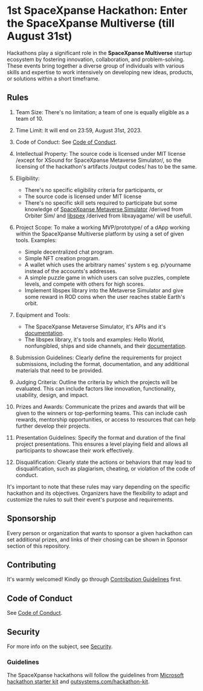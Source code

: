 # 1st SpaceXpanse Hackathon: Enter the SpaceXpanse Multiverse (till August 31st)
Hackathons play a significant role in the **SpaceXpanse Multiverse** startup ecosystem by fostering innovation, collaboration, and problem-solving. These events bring together a diverse group of individuals with various skills and expertise to work intensively on developing new ideas, products, or solutions within a short timeframe.  

## Rules

1. Team Size: There's no limitation; a team of one is equally eligible as a team of 10.

2. Time Limit: It will end on 23:59, August 31st, 2023.

3. Code of Conduct: See [Code of Conduct](CODE-OF-CONDUCT.md).

4. Intellectual Property: The source code is licensed under MIT license /except for XSound for SpaceXpanse Metaverse Simulator/, so the licensing of the hackathon's artifacts /output codes/ has to be the same.

5. Eligibility: 
   - There's no specific eligibility criteria for participants, or
   - The source code is licensed under MIT license
   - There's no specific skill sets required to participate but some knowledge of [SpaceXpanse Metaverse Simulator](https://github.com/SpaceXpanse/Metaverse) /derived from Orbiter Sim/ and [libspex](https://github.com/SpaceXpanse/libspex) /derived from libxayagame/ will be usefull.

7. Project Scope: To make a working MVP/prototype/ of a dApp working within the SpaceXpanse Multiverse platform by using a set of given tools.
   Examples:
   - Simple decentralized chat program.
   - Simple NFT creation program.
   - A wallet which uses the arbitrary names' system s eg. p/yourname instead of the accounts's addresses.
   - A simple puzzle game in which users can solve puzzles, complete levels, and compete with others for high scores.
   - Implement libspex library into the Metaverse Simulator and give some reward in ROD coins when the user reaches stable Earth's orbit.

8. Equipment and Tools:
   - The SpaceXpanse Metaverse Simulator, it's APIs and it's [documentation](https://github.com/SpaceXpanse/Metaverse/wiki).
   - The libspex library, it's tools and examples: Hello World, nonfungibled, ships and side channels, and their [documentation](https://github.com/SpaceXpanse/Documentation/wiki).

9. Submission Guidelines: Clearly define the requirements for project submissions, including the format, documentation, and any additional materials that need to be provided.

10. Judging Criteria: Outline the criteria by which the projects will be evaluated. This can include factors like innovation, functionality, usability, design, and impact.

11. Prizes and Awards: Communicate the prizes and awards that will be given to the winners or top-performing teams. This can include cash rewards, mentorship opportunities, or access to resources that can help further develop their projects.

12. Presentation Guidelines: Specify the format and duration of the final project presentations. This ensures a level playing field and allows all participants to showcase their work effectively.

13. Disqualification: Clearly state the actions or behaviors that may lead to disqualification, such as plagiarism, cheating, or violation of the code of conduct.

It's important to note that these rules may vary depending on the specific hackathon and its objectives. Organizers have the flexibility to adapt and customize the rules to suit their event's purpose and requirements.

## Sponsorship 
Every person or organization that wants to sponsor a given hackathon can set additional prizes, and links of their chosing can be shown in Sponsor section of this repository.

## Contributing

It's warmly welcomed! Kindly go through [Contribution Guidelines](CONTRIBUTING.md) first.

## Code of Conduct

See [Code of Conduct](CODE-OF-CONDUCT.md).

## Security

For more info on the subject, see [Security](SECURITY.md).

### Guidelines
The SpaceXpanse hackathons will follow the guidelines from [Microsoft hackathon starter kit](https://microsoft.github.io/hackathon-starter-kit/) and [outsystems.com/hackathon-kit](https://www.outsystems.com/hackathon-kit/).
